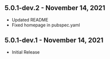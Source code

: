 ## 5.0.1-dev.2 - November 14, 2021
* Updated README
* Fixed homepage in pubspec.yaml
## 5.0.1-dev.1 - November 14, 2021
* Initial Release